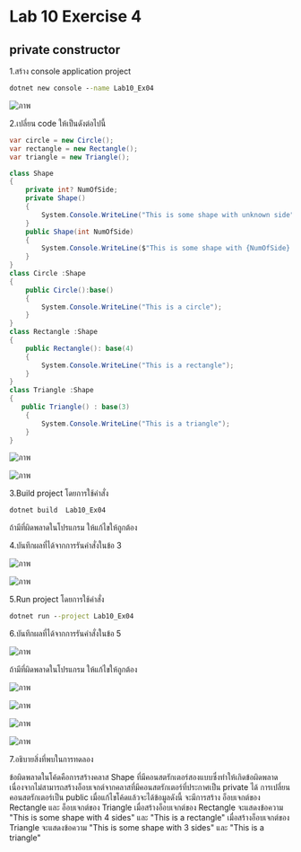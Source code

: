 # Lab 10 Exercise 4

## private constructor

1.สร้าง console application project

```cmd
dotnet new console --name Lab10_Ex04
```

![ภาพ](https://github.com/AnchisaPhetnoi/03376836-OOP-2566-Lab-10/assets/144197034/e0097a3a-9dbd-40b5-a4df-b9ce82e5be7e)

2.เปลี่ยน code ให้เป็นดังต่อไปนี้

```cs
var circle = new Circle();
var rectangle = new Rectangle();
var triangle = new Triangle();

class Shape
{
    private int? NumOfSide;
    private Shape()
    {
        System.Console.WriteLine("This is some shape with unknown side");
    }
    public Shape(int NumOfSide)
    {
        System.Console.WriteLine($"This is some shape with {NumOfSide} sides" );
    }
}
class Circle :Shape
{
    public Circle():base()
    {
        System.Console.WriteLine("This is a circle");
    }
}
class Rectangle :Shape
{
    public Rectangle(): base(4)
    {
        System.Console.WriteLine("This is a rectangle");
    }
}
class Triangle :Shape
{
   public Triangle() : base(3)
    {
        System.Console.WriteLine("This is a triangle");
    }
}
```

![ภาพ](https://github.com/AnchisaPhetnoi/03376836-OOP-2566-Lab-10/assets/144197034/15e8e1f7-18e8-4793-a07c-1207a885975a)

![ภาพ](https://github.com/AnchisaPhetnoi/03376836-OOP-2566-Lab-10/assets/144197034/a303f38c-d908-440c-b2a3-6bbc4f547c6c)

3.Build project โดยการใช้คำสั่ง

```cmd
dotnet build  Lab10_Ex04
```

ถ้ามีที่ผิดพลาดในโปรแกรม ให้แก้ไขให้ถูกต้อง

4.บันทึกผลที่ได้จากการรันคำสั่งในข้อ 3

![ภาพ](https://github.com/AnchisaPhetnoi/03376836-OOP-2566-Lab-10/assets/144197034/d80830d2-1539-4ba6-a006-803058a7207d)

![ภาพ](https://github.com/AnchisaPhetnoi/03376836-OOP-2566-Lab-10/assets/144197034/3fe69134-6655-4b5a-9fbd-2affa0d8e100)

5.Run project โดยการใช้คำสั่ง

```cmd
dotnet run --project Lab10_Ex04
```

6.บันทึกผลที่ได้จากการรันคำสั่งในข้อ 5

![ภาพ](https://github.com/AnchisaPhetnoi/03376836-OOP-2566-Lab-10/assets/144197034/9358f351-2879-43f7-a50f-7e1d9fd627fc)

ถ้ามีที่ผิดพลาดในโปรแกรม ให้แก้ไขให้ถูกต้อง

![ภาพ](https://github.com/AnchisaPhetnoi/03376836-OOP-2566-Lab-10/assets/144197034/a3e5cba8-d1b1-4672-8b7e-b22e6e62df46)

![ภาพ](https://github.com/AnchisaPhetnoi/03376836-OOP-2566-Lab-10/assets/144197034/2db2fd44-ecaa-41a7-9103-d1f2bbb6608e)

![ภาพ](https://github.com/AnchisaPhetnoi/03376836-OOP-2566-Lab-10/assets/144197034/6ce17644-bd2e-48d6-b641-15e23aa3c28d)

![ภาพ](https://github.com/AnchisaPhetnoi/03376836-OOP-2566-Lab-10/assets/144197034/4729c7b1-cf62-4739-bfb8-c9492976ac71)

7.อธิบายสิ่งที่พบในการทดลอง

ข้อผิดพลาดในโค้ดคือการสร้างคลาส Shape ที่มีคอนสตรักเตอร์สองแบบซึ่งทำให้เกิดข้อผิดพลาดเนื่องจากไม่สามารถสร้างอ็อบเจกต์จากคลาสที่มีคอนสตรักเตอร์ที่ประกาศเป็น private ได้ การเปลี่ยนคอนสตรักเตอร์เป็น public
เมื่อแก้ไขโค้ดแล้วจะได้ข้อมูลดังนี้ จะมีการสร้าง อ็อบเจกต์ของ Rectangle และ อ็อบเจกต์ของ Triangle 
เมื่อสร้างอ็อบเจกต์ของ Rectangle จะแสดงข้อความ "This is some shape with 4 sides" และ "This is a rectangle"
เมื่อสร้างอ็อบเจกต์ของ Triangle จะแสดงข้อความ "This is some shape with 3 sides" และ "This is a triangle"

